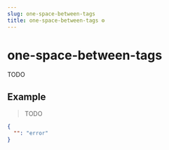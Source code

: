 ```yaml
---
slug: one-space-between-tags
title: one-space-between-tags ⚙️
---
```

# one-space-between-tags
TODO

## Example
> TODO
```json
{
  "": "error"
}
```

